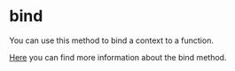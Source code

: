 # bind

You can use this method to bind a context to a function.

[Here](https://developer.mozilla.org/en/docs/Web/JavaScript/Reference/Global_objects/Function/bind) you can find more information about the bind method.
